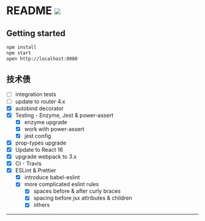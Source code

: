 # README [![][Badges: Travis CI]][Links: Travis CI]

## Getting started 

```bash
npm install
npm start 
open http://localhost:8080
```

## 技术债

* [ ] integration tests  
* [ ] update to router 4.x
* [x] autobind decorator
* [x] Testing - Enzyme, Jest & power-assert
  * [x] enzyme upgrade 
  * [x] work with power-assert
  * [x] jest config 
* [x] prop-types upgrade 
* [x] Update to React 16
* [x] upgrade webpack to 3.x
* [x] CI - Travis
* [x] ESLint & Prettier
  * [x] introduce babel-eslint 
  * [x] more complicated eslint rules 
    * [x] spaces before & after curly braces
    * [x] spacing before jsx attributes & children
    * [x] others 

---

[Badges: Travis CI]: https://travis-ci.org/linesh-simplicity/basic-react.svg?branch=master
[Links: Travis CI]: https://travis-ci.org/linesh-simplicity/basic-react

